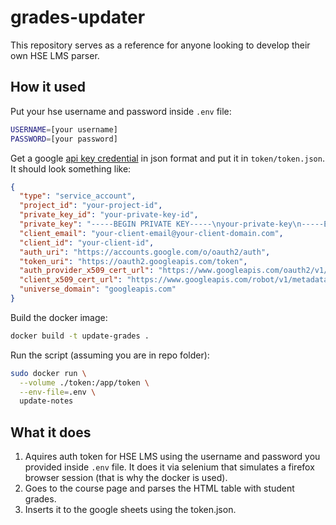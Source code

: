 # grades-updater

This repository serves as a reference for anyone looking to develop their own HSE LMS parser.

## How it used

Put your hse username and password inside `.env` file:
```bash
USERNAME=[your username]
PASSWORD=[your password]
```

Get a google [api key credential](https://developers.google.com/workspace/guides/create-credentials#api-key) in json format and put it in `token/token.json`. It should look something like:

```json
{
  "type": "service_account",
  "project_id": "your-project-id",
  "private_key_id": "your-private-key-id",
  "private_key": "-----BEGIN PRIVATE KEY-----\nyour-private-key\n-----END PRIVATE KEY-----\n",
  "client_email": "your-client-email@your-client-domain.com",
  "client_id": "your-client-id",
  "auth_uri": "https://accounts.google.com/o/oauth2/auth",
  "token_uri": "https://oauth2.googleapis.com/token",
  "auth_provider_x509_cert_url": "https://www.googleapis.com/oauth2/v1/certs",
  "client_x509_cert_url": "https://www.googleapis.com/robot/v1/metadata/x509/your-client-cert",
  "universe_domain": "googleapis.com"
}
```

Build the docker image:
```bash
docker build -t update-grades .
```

Run the script (assuming you are in repo folder):
```bash
sudo docker run \
  --volume ./token:/app/token \
  --env-file=.env \
  update-notes
```
## What it does

1. Aquires auth token for HSE LMS using the username and password you provided inside `.env` file. It does it via selenium that simulates a firefox browser session (that is why the docker is used).
2. Goes to the course page and parses the HTML table with student grades.
3. Inserts it to the google sheets using the token.json.
